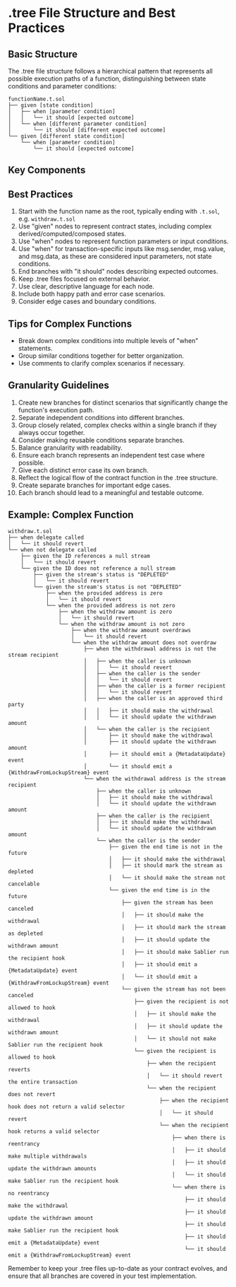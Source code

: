 # .tree File Structure and Best Practices

## Basic Structure

The .tree file structure follows a hierarchical pattern that represents all possible execution paths of a function, distinguishing between state conditions and parameter conditions:

```
functionName.t.sol
├── given [state condition]
│   ├── when [parameter condition]
│   │   └── it should [expected outcome]
│   └── when [different parameter condition]
│       └── it should [different expected outcome]
└── given [different state condition]
    └── when [parameter condition]
        └── it should [expected outcome]
```

## Key Components


## Best Practices

1. Start with the function name as the root, typically ending with `.t.sol`, e.g. `withdraw.t.sol`
2. Use "given" nodes to represent contract states, including complex derived/computed/composed states.
3. Use "when" nodes to represent function parameters or input conditions.
4. Use "when" for transaction-specific inputs like msg.sender, msg.value, and msg.data, as these are considered input parameters, not state conditions.
5. End branches with "it should" nodes describing expected outcomes.
6. Keep .tree files focused on external behavior.
7. Use clear, descriptive language for each node.
8. Include both happy path and error case scenarios.
9. Consider edge cases and boundary conditions.

## Tips for Complex Functions

- Break down complex conditions into multiple levels of "when" statements.
- Group similar conditions together for better organization.
- Use comments to clarify complex scenarios if necessary.

## Granularity Guidelines

1. Create new branches for distinct scenarios that significantly change the function's execution path.
2. Separate independent conditions into different branches.
3. Group closely related, complex checks within a single branch if they always occur together.
4. Consider making reusable conditions separate branches.
5. Balance granularity with readability.
6. Ensure each branch represents an independent test case where possible.
7. Give each distinct error case its own branch.
8. Reflect the logical flow of the contract function in the .tree structure.
9. Create separate branches for important edge cases.
10. Each branch should lead to a meaningful and testable outcome.

## Example: Complex Function

```
withdraw.t.sol
├── when delegate called
│   └── it should revert
└── when not delegate called
    ├── given the ID references a null stream
    │   └── it should revert
    └── given the ID does not reference a null stream
        ├── given the stream's status is "DEPLETED"
        │   └── it should revert
        └── given the stream's status is not "DEPLETED"
            ├── when the provided address is zero
            │   └── it should revert
            └── when the provided address is not zero
                ├── when the withdraw amount is zero
                │   └── it should revert
                └── when the withdraw amount is not zero
                    ├── when the withdraw amount overdraws
                    │   └── it should revert
                    └── when the withdraw amount does not overdraw
                        ├── when the withdrawal address is not the stream recipient
                        │   ├── when the caller is unknown
                        │   │   └── it should revert
                        │   ├── when the caller is the sender
                        │   │   └── it should revert
                        │   ├── when the caller is a former recipient
                        │   │   └── it should revert
                        │   ├── when the caller is an approved third party
                        │   │   ├── it should make the withdrawal
                        │   │   └── it should update the withdrawn amount
                        │   └── when the caller is the recipient
                        │       ├── it should make the withdrawal
                        │       ├── it should update the withdrawn amount
                        │       ├── it should emit a {MetadataUpdate} event
                        │       └── it should emit a {WithdrawFromLockupStream} event
                        └── when the withdrawal address is the stream recipient
                            ├── when the caller is unknown
                            │   ├── it should make the withdrawal
                            │   └── it should update the withdrawn amount
                            ├── when the caller is the recipient
                            │   ├── it should make the withdrawal
                            │   └── it should update the withdrawn amount
                            └── when the caller is the sender
                                ├── given the end time is not in the future
                                │   ├── it should make the withdrawal
                                │   ├── it should mark the stream as depleted
                                │   └── it should make the stream not cancelable
                                └── given the end time is in the future
                                    ├── given the stream has been canceled
                                    │   ├── it should make the withdrawal
                                    │   ├── it should mark the stream as depleted
                                    │   ├── it should update the withdrawn amount
                                    │   ├── it should make Sablier run the recipient hook
                                    │   ├── it should emit a {MetadataUpdate} event
                                    │   └── it should emit a {WithdrawFromLockupStream} event
                                    └── given the stream has not been canceled
                                        ├── given the recipient is not allowed to hook
                                        │   ├── it should make the withdrawal
                                        │   ├── it should update the withdrawn amount
                                        │   └── it should not make Sablier run the recipient hook
                                        └── given the recipient is allowed to hook
                                            ├── when the recipient reverts
                                            │   └── it should revert the entire transaction
                                            └── when the recipient does not revert
                                                ├── when the recipient hook does not return a valid selector
                                                │   └── it should revert
                                                └── when the recipient hook returns a valid selector
                                                    ├── when there is reentrancy
                                                    │   ├── it should make multiple withdrawals
                                                    │   ├── it should update the withdrawn amounts
                                                    │   └── it should make Sablier run the recipient hook
                                                    └── when there is no reentrancy
                                                        ├── it should make the withdrawal
                                                        ├── it should update the withdrawn amount
                                                        ├── it should make Sablier run the recipient hook
                                                        ├── it should emit a {MetadataUpdate} event
                                                        └── it should emit a {WithdrawFromLockupStream} event
```

Remember to keep your .tree files up-to-date as your contract evolves, and ensure that all branches are covered in your test implementation.
